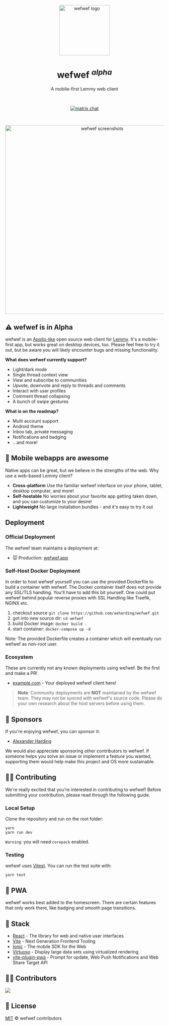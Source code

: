 <p align="center">
  <a href="https://wefwef.app" target="_blank" rel="noopener noreferrer">
    <img width="160" height="160" src="./public/logo.jpg" alt="wefwef logo">
  </a>
</p>

<h1 align="center"/>wefwef <sup><em>alpha</em></sup></h1>

<p align="center">
A mobile-first Lemmy web client
</p>

<br/>
<p align="center">
  <a href="https://matrix.to/#/#wefwef.app:matrix.org"><img src="https://img.shields.io/badge/chat-matrix-blue?style=flat&logo=matrix" alt="matrix chat"></a>
</p>
<br/>

<p align="center">
  <a href="https://wefwef.app/" target="_blank" rel="noopener noreferrer" >
    <img src="./public/promo.png" alt="wefwef screenshots" width="600" height="auto">
  </a>
</p>

## ⚠️ wefwef is in Alpha

wefwef is an [Apollo-like](https://apolloapp.io/) open source web client for [Lemmy](https://join-lemmy.org/). It's a mobile-first app, but works great on desktop devices, too. Please feel free to try it out, but be aware you will likely encounter bugs and missing functionality.

**What does wefwef currently support?**

- Light/dark mode
- Single thread context view
- View and subscribe to communities
- Upvote, downvote and reply to threads and comments
- Interact with user profiles
- Comment thread collapsing
- A bunch of swipe gestures

**What is on the roadmap?**

- Multi account support
- Android theme
- Inbox tab, private messaging
- Notifications and badging
- ...and more!

## 💪 Mobile webapps are awesome

Native apps can be great, but we believe in the strengths of the web. Why use a web-based Lemmy client?

- **Cross-platform** Use the familiar wefwef interface on your phone, tablet, desktop computer, and more!
- **Self-hostable** No worries about your favorite app getting taken down, and you can customize to your desire!
- **Lightweight** No large installation bundles - and it's easy to try it out

## Deployment

### Official Deployment

The wefwef team maintains a deployment at:

- 🐭 Production: [wefwef.app](https://wefwef.app)

### Self-Host Docker Deployment

In order to host wefwef yourself you can use the provided Dockerfile to build a container with wefwef. The Docker container itself does not provide any SSL/TLS handling. You'll have to add this bit yourself.
One could put wefwef behind popular reverse proxies with SSL Handling like Traefik, NGINX etc.

1. checkout source `git clone https://github.com/aeharding/wefwef.git`
1. got into new source dir: `cd wefwef`
1. build Docker image: `docker build .`
1. start container: `docker-compose up -d`

Note: The provided Dockerfile creates a container which will eventually run wefwef as non-root user.

### Ecosystem

These are currently not any known deployments using wefwef. Be the first and make a PR!

- [example.com](https://example.com) - Your deployed wefwef client here!

> **Note**: Community deployments are **NOT** maintained by the wefwef team. They may not be synced with wefwef's source code. Please do your own research about the host servers before using them.

## 💖 Sponsors

If you're enjoying wefwef, you can sponsor it:

- [Alexander Harding](https://github.com/sponsors/aeharding)

We would also appreciate sponsoring other contributors to wefwef. If someone helps you solve an issue or implement a feature you wanted, supporting them would help make this project and OS more sustainable.

## 🧑‍💻 Contributing

We're really excited that you're interested in contributing to wefwef! Before submitting your contribution, please read through the following guide.

### Local Setup

Clone the repository and run on the root folder:

```
yarn
yarn run dev
```

`Warning`: you will need `corepack` enabled.

### Testing

wefwef uses [Vitest](https://vitest.dev). You can run the test suite with:

```
yarn test
```

## 📲 PWA

wefwef works best added to the homescreen. There are certain features that only work there, like badging and smooth page transitions.

## 🦄 Stack

- [React](https://react.dev/) - The library for web and native user interfaces
- [Vite](https://vitejs.dev/) - Next Generation Frontend Tooling
- [Ionic](https://ionicframework.com/) - The mobile SDK for the Web
- [Virtuoso](https://virtuoso.dev/) - Display large data sets using virtualized rendering
- [vite-plugin-pwa](https://github.com/vite-pwa/vite-plugin-pwa) - Prompt for update, Web Push Notifications and Web Share Target API

## 👨‍💻 Contributors

<a href="https://github.com/aeharding/wefwef/graphs/contributors">
  <img src="https://contrib.rocks/image?repo=aeharding/wefwef" />   
</a>

## 📄 License

[MIT](./LICENSE) &copy; wefwef contributors
